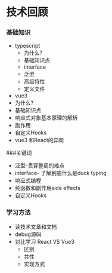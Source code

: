 # 技术回顾

### 基础知识

* typescript
  * 为什么?
  * 基础知识点
  * interface 
  * 泛型
  * 高级特性
  * 定义文件
* vue3
* 为什么?
* 基础知识点
* 响应式对象基本原理的解析
* 副作用
* 自定义Hooks
* vue3 和React的异同

###关键词
- 泛型-贯穿整周的难点
- interface- 了解到底什么是duck typing
- 响应式编程
- 纯函数和副作用side effects
- 自定义Hooks



### 学习方法

- 读技术文章和文档
- debug源码
- 对比学习 React VS Vue3
  - 区别
  - 共性
  - 实现方式